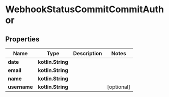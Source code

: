 
# WebhookStatusCommitCommitAuthor

## Properties
Name | Type | Description | Notes
------------ | ------------- | ------------- | -------------
**date** | **kotlin.String** |  | 
**email** | **kotlin.String** |  | 
**name** | **kotlin.String** |  | 
**username** | **kotlin.String** |  |  [optional]



